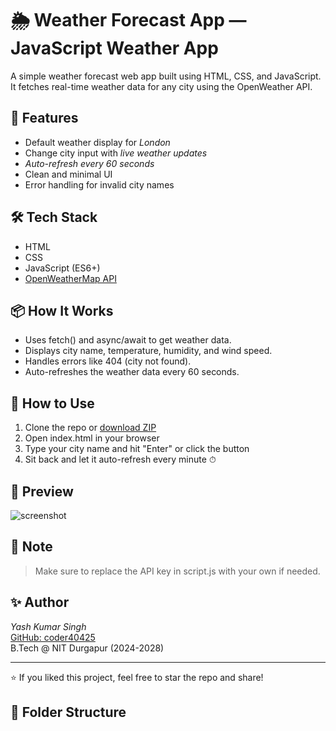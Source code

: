# 🌦 Weather Forecast App — JavaScript Weather App

A simple weather forecast web app built using HTML, CSS, and JavaScript. It fetches real-time weather data for any city using the OpenWeather API.

## 🔧 Features

- Default weather display for *London*
- Change city input with *live weather updates*
- *Auto-refresh every 60 seconds*
- Clean and minimal UI
- Error handling for invalid city names

## 🛠 Tech Stack

- HTML
- CSS
- JavaScript (ES6+)
- [OpenWeatherMap API](https://openweathermap.org/current)

## 📦 How It Works

- Uses fetch() and async/await to get weather data.
- Displays city name, temperature, humidity, and wind speed.
- Handles errors like 404 (city not found).
- Auto-refreshes the weather data every 60 seconds.

## 🚀 How to Use

1. Clone the repo or [download ZIP](https://github.com/yourusername/weather-now)
2. Open index.html in your browser
3. Type your city name and hit "Enter" or click the button
4. Sit back and let it auto-refresh every minute ⏱

## 📸 Preview

![screenshot](preview.png)

## 📌 Note

> Make sure to replace the API key in script.js with your own if needed.

## ✨ Author

*Yash Kumar Singh*  
[GitHub: coder40425](https://github.com/coder40425)  
B.Tech @ NIT Durgapur (2024-2028)

---

⭐ If you liked this project, feel free to star the repo and share!


## 📁 Folder Structure
